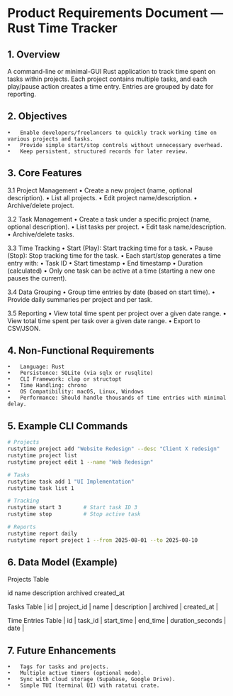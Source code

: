 # Product Requirements Document — Rust Time Tracker

## 1. Overview

A command-line or minimal-GUI Rust application to track time spent on tasks within projects.
Each project contains multiple tasks, and each play/pause action creates a time entry.
Entries are grouped by date for reporting.

## 2. Objectives
	•	Enable developers/freelancers to quickly track working time on various projects and tasks.
	•	Provide simple start/stop controls without unnecessary overhead.
	•	Keep persistent, structured records for later review.

## 3. Core Features

3.1 Project Management
	•	Create a new project (name, optional description).
	•	List all projects.
	•	Edit project name/description.
	•	Archive/delete project.

3.2 Task Management
	•	Create a task under a specific project (name, optional description).
	•	List tasks per project.
	•	Edit task name/description.
	•	Archive/delete tasks.

3.3 Time Tracking
	•	Start (Play): Start tracking time for a task.
	•	Pause (Stop): Stop tracking time for the task.
	•	Each start/stop generates a time entry with:
	•	Task ID
	•	Start timestamp
	•	End timestamp
	•	Duration (calculated)
	•	Only one task can be active at a time (starting a new one pauses the current).

3.4 Data Grouping
	•	Group time entries by date (based on start time).
	•	Provide daily summaries per project and per task.

3.5 Reporting
	•	View total time spent per project over a given date range.
	•	View total time spent per task over a given date range.
	•	Export to CSV/JSON.


## 4. Non-Functional Requirements
	•	Language: Rust
	•	Persistence: SQLite (via sqlx or rusqlite)
	•	CLI Framework: clap or structopt
	•	Time Handling: chrono
	•	OS Compatibility: macOS, Linux, Windows
	•	Performance: Should handle thousands of time entries with minimal delay.

## 5. Example CLI Commands

```bash
# Projects
rustytime project add "Website Redesign" --desc "Client X redesign"
rustytime project list
rustytime project edit 1 --name "Web Redesign"

# Tasks
rustytime task add 1 "UI Implementation"
rustytime task list 1

# Tracking
rustytime start 3       # Start task ID 3
rustytime stop          # Stop active task

# Reports
rustytime report daily
rustytime report project 1 --from 2025-08-01 --to 2025-08-10
```

## 6. Data Model (Example)

Projects Table

id	name	description	archived	created_at


Tasks Table
| id | project_id | name         | description | archived | created_at |

Time Entries Table
| id | task_id | start_time         | end_time           | duration_seconds | date        |

## 7. Future Enhancements
	•	Tags for tasks and projects.
	•	Multiple active timers (optional mode).
	•	Sync with cloud storage (Supabase, Google Drive).
	•	Simple TUI (terminal UI) with ratatui crate.
